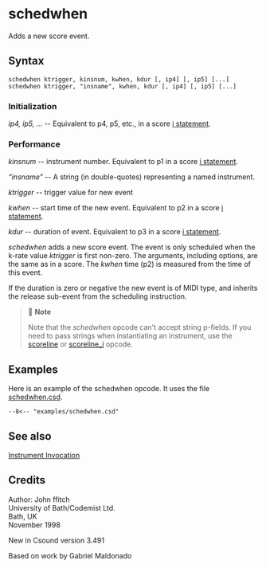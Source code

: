 <!--
id:schedwhen
category:Instrument Control:Invocation
-->
# schedwhen
Adds a new score event.

## Syntax
``` csound-orc
schedwhen ktrigger, kinsnum, kwhen, kdur [, ip4] [, ip5] [...]
schedwhen ktrigger, "insname", kwhen, kdur [, ip4] [, ip5] [...]
```

### Initialization

_ip4, ip5, ..._ -- Equivalent to p4, p5, etc., in a score [i statement](../../scoregens/i).

### Performance

_kinsnum_ -- instrument number. Equivalent to p1 in a score [i statement](../../scoregens/i).

_&#8220;insname&#8221;_ -- A string (in double-quotes) representing a named instrument.

_ktrigger_ -- trigger value for new event

_kwhen_ -- start time of the new event. Equivalent to p2 in a score [i statement](../../scoregens/i).

_kdur_ -- duration of event. Equivalent to p3 in a score [i statement](../../scoregens/i).

_schedwhen_ adds a new score event. The event is only scheduled when the k-rate value _ktrigger_ is first non-zero. The arguments, including options, are the same as in a score. The _kwhen_ time (p2) is measured from the time of this event.

If the duration is zero or negative the new event is of MIDI type, and inherits the release sub-event from the scheduling instruction.

> :memo: **Note**
>
> Note that the _schedwhen_ opcode can't accept string p-fields. If you need to pass strings when instantiating an instrument, use the [scoreline](../../opcodes/scoreline) or [scoreline_i](../../opcodes/scoreline_i) opcode.

## Examples

Here is an example of the schedwhen opcode. It uses the file [schedwhen.csd](../../examples/schedwhen.csd).

``` csound-csd title="Example of the schedwhen opcode." linenums="1"
--8<-- "examples/schedwhen.csd"
```

## See also

[Instrument Invocation](../../control/invocat)

## Credits

Author: John ffitch<br>
University of Bath/Codemist Ltd.<br>
Bath, UK<br>
November 1998<br>

New in Csound version 3.491

Based on work by Gabriel Maldonado
